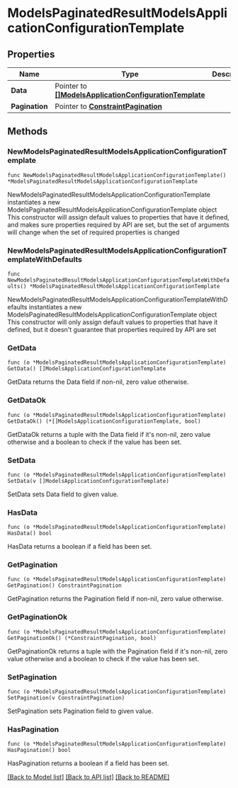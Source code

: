 # ModelsPaginatedResultModelsApplicationConfigurationTemplate

## Properties

Name | Type | Description | Notes
------------ | ------------- | ------------- | -------------
**Data** | Pointer to [**[]ModelsApplicationConfigurationTemplate**](ModelsApplicationConfigurationTemplate.md) |  | [optional] 
**Pagination** | Pointer to [**ConstraintPagination**](ConstraintPagination.md) |  | [optional] 

## Methods

### NewModelsPaginatedResultModelsApplicationConfigurationTemplate

`func NewModelsPaginatedResultModelsApplicationConfigurationTemplate() *ModelsPaginatedResultModelsApplicationConfigurationTemplate`

NewModelsPaginatedResultModelsApplicationConfigurationTemplate instantiates a new ModelsPaginatedResultModelsApplicationConfigurationTemplate object
This constructor will assign default values to properties that have it defined,
and makes sure properties required by API are set, but the set of arguments
will change when the set of required properties is changed

### NewModelsPaginatedResultModelsApplicationConfigurationTemplateWithDefaults

`func NewModelsPaginatedResultModelsApplicationConfigurationTemplateWithDefaults() *ModelsPaginatedResultModelsApplicationConfigurationTemplate`

NewModelsPaginatedResultModelsApplicationConfigurationTemplateWithDefaults instantiates a new ModelsPaginatedResultModelsApplicationConfigurationTemplate object
This constructor will only assign default values to properties that have it defined,
but it doesn't guarantee that properties required by API are set

### GetData

`func (o *ModelsPaginatedResultModelsApplicationConfigurationTemplate) GetData() []ModelsApplicationConfigurationTemplate`

GetData returns the Data field if non-nil, zero value otherwise.

### GetDataOk

`func (o *ModelsPaginatedResultModelsApplicationConfigurationTemplate) GetDataOk() (*[]ModelsApplicationConfigurationTemplate, bool)`

GetDataOk returns a tuple with the Data field if it's non-nil, zero value otherwise
and a boolean to check if the value has been set.

### SetData

`func (o *ModelsPaginatedResultModelsApplicationConfigurationTemplate) SetData(v []ModelsApplicationConfigurationTemplate)`

SetData sets Data field to given value.

### HasData

`func (o *ModelsPaginatedResultModelsApplicationConfigurationTemplate) HasData() bool`

HasData returns a boolean if a field has been set.

### GetPagination

`func (o *ModelsPaginatedResultModelsApplicationConfigurationTemplate) GetPagination() ConstraintPagination`

GetPagination returns the Pagination field if non-nil, zero value otherwise.

### GetPaginationOk

`func (o *ModelsPaginatedResultModelsApplicationConfigurationTemplate) GetPaginationOk() (*ConstraintPagination, bool)`

GetPaginationOk returns a tuple with the Pagination field if it's non-nil, zero value otherwise
and a boolean to check if the value has been set.

### SetPagination

`func (o *ModelsPaginatedResultModelsApplicationConfigurationTemplate) SetPagination(v ConstraintPagination)`

SetPagination sets Pagination field to given value.

### HasPagination

`func (o *ModelsPaginatedResultModelsApplicationConfigurationTemplate) HasPagination() bool`

HasPagination returns a boolean if a field has been set.


[[Back to Model list]](../README.md#documentation-for-models) [[Back to API list]](../README.md#documentation-for-api-endpoints) [[Back to README]](../README.md)


